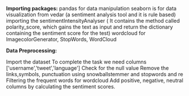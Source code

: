**Importing packages:**
pandas  for data manipulation
seaborn is for data visualization
from vedar (a sentiment analysis tool and it is rule based) importing the sentimentIntensityAnalyser ( It contains the method called polarity_score, which gains the text as input and return the dictionary containing the sentiment score for the test)
wordcloud for ImagecolorGenerator, StopWords, WordCloud

**Data Preprocessing:**

Import the dataset
To complete the task we need columns ['username','tweet','language']
Check for the null value
Remove the links,symbols, punctuation using snowballstemmer and stopwords and re
Filtering the  frequent words for wordcloud
Add positive, negative, neutral columns by calculating the sentiment scores.





